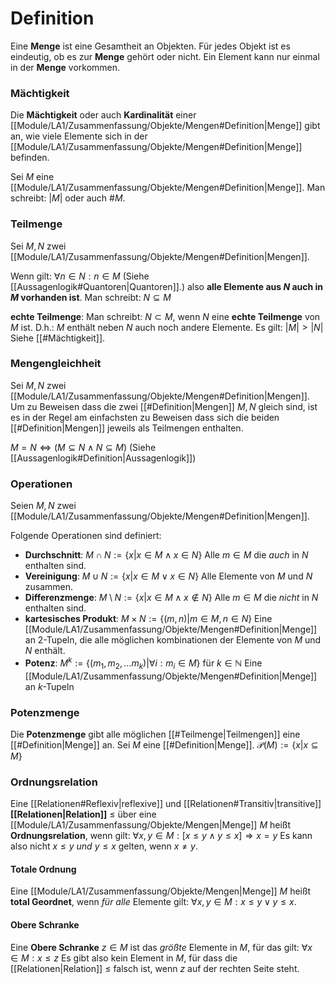 
# Definition

Eine __Menge__ ist eine Gesamtheit an Objekten. Für jedes Objekt ist es eindeutig, ob es zur __Menge__ gehört oder nicht. Ein Element kann nur einmal in der __Menge__ vorkommen.

### Mächtigkeit
Die __Mächtigkeit__ oder auch __Kardinalität__ einer [[Module/LA1/Zusammenfassung/Objekte/Mengen#Definition|Menge]] gibt an, wie viele Elemente sich in der [[Module/LA1/Zusammenfassung/Objekte/Mengen#Definition|Menge]] befinden. 

Sei $M$ eine [[Module/LA1/Zusammenfassung/Objekte/Mengen#Definition|Menge]].
Man schreibt: $|M|$ oder auch $\#M$.

### Teilmenge
Sei $M, N$ zwei [[Module/LA1/Zusammenfassung/Objekte/Mengen#Definition|Mengen]].

Wenn gilt:
	$\forall n \in N: n \in M$ 
	(Siehe [[Aussagenlogik#Quantoren|Quantoren]].)
also __alle Elemente aus $N$ auch in $M$ vorhanden ist__.
Man schreibt:
	$N \subseteq M$

__echte Teilmenge__:
	Man schreibt: $N \subset M$, wenn $N$ eine __echte Teilmenge__ von $M$ ist.
	D.h.: $M$ enthält neben $N$ auch noch andere Elemente. Es gilt: $|M| > |N|$
	Siehe [[#Mächtigkeit]].

### Mengengleichheit
Sei $M, N$ zwei [[Module/LA1/Zusammenfassung/Objekte/Mengen#Definition|Mengen]].
Um zu Beweisen dass die zwei [[#Definition|Mengen]] $M, N$ gleich sind, ist es in der Regel am einfachsten zu Beweisen dass sich die beiden [[#Definition|Mengen]] jeweils als Teilmengen enthalten.

$M = N \Leftrightarrow (M \subseteq N \land N \subseteq M)$
(Siehe [[Aussagenlogik#Definition|Aussagenlogik]])

### Operationen
Seien $M, N$ zwei [[Module/LA1/Zusammenfassung/Objekte/Mengen#Definition|Mengen]].

Folgende Operationen sind definiert:
 - __Durchschnitt__:
	 $M \cap N := \{ x | x \in M \land x \in N\}$ 
	 Alle $m \in M$ die _auch_ in $N$ enthalten sind.
- __Vereinigung__:
	$M \cup N := \{ x | x \in M \lor x \in N\}$
	Alle Elemente von $M$ und $N$ zusammen.
- __Differenzmenge__:
	$M \setminus N := \{x| x \in M \land x \not\in N\}$
	Alle $m \in M$ die _nicht_ in $N$ enthalten sind.
- __kartesisches Produkt__:
	$M \times N := \{(m, n) | m \in M, n \in N\}$
	Eine [[Module/LA1/Zusammenfassung/Objekte/Mengen#Definition|Menge]] an 2-Tupeln, die alle möglichen kombinationen der Elemente von $M$ und $N$ enthält.
- __Potenz__:
	$M^k := \{(m_1, m_2, \dots m_k) | \forall i: m_i \in M\}$ für $k \in \mathbb{N}$
	Eine [[Module/LA1/Zusammenfassung/Objekte/Mengen#Definition|Menge]] an $k$-Tupeln

### Potenzmenge
Die __Potenzmenge__ gibt alle möglichen [[#Teilmenge|Teilmengen]] eine [[#Definition|Menge]] an.
Sei $M$ eine [[#Definition|Menge]].
	$\mathcal{P}(M) := \{x|x\subseteq M\}$

### Ordnungsrelation
Eine [[Relationen#Reflexiv|reflexive]] und [[Relationen#Transitiv|transitive]] __[[Relationen|Relation]]__ $\leq$ über eine [[Module/LA1/Zusammenfassung/Objekte/Mengen|Menge]] $M$ heißt __Ordnungsrelation__, wenn gilt:
	$\forall x, y \in M: [x \leq y \land y \leq x] \Rightarrow x = y$
	Es kann also nicht $x \leq y$ _und_ $y \leq x$ gelten, wenn $x \neq y$.

#### Totale Ordnung
Eine [[Module/LA1/Zusammenfassung/Objekte/Mengen|Menge]] $M$ heißt __total Geordnet__, wenn _für alle_ Elemente gilt:
	$\forall x, y \in M: x \leq y \lor y \leq x$.

#### Obere Schranke
Eine __Obere Schranke__ $z \in M$ ist das _größte_ Elemente in $M$, für das gilt:
	$\forall x \in M: x \leq z$
	Es gibt also kein Element in $M$, für dass die [[Relationen|Relation]] $\leq$ falsch ist, wenn $z$ auf der rechten Seite steht.
